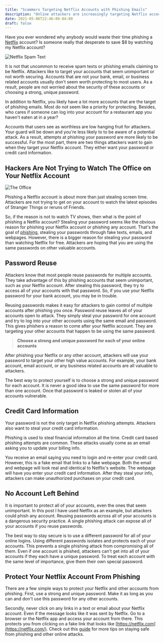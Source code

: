 ```yaml
---
title: "Scammers Targeting Netflix Accounts with Phishing Emails"
description: "Online attackers are increasingly targeting Netflix account owners with phishing emails and spam texts."
date: 2021-05-06T22:46:09-04:00
draft: false
---
```


Have you ever wondered why anybody would waste their time phishing a [Netflix](https://www.mirror.co.uk/tech/netflix-warning-phishing-scams-increased-22501522) account? Is someone really that desperate to save $8 by watching my Netflix account?

![Netflix Spam Text](/assets/images/netflixSpamText.jpeg#center "Netflix Spam Text")

It is not that uncommon to receive spam texts or phishing emails claiming to be Netflix. Attackers like to target your accounts that seem unimportant or not worth securing. Accounts that are not your bank, email, or business related accounts usually don't seem worth protecting to most users. As a result, people are not worried about the security of these accounts or choosing a strong, unique password.

In addition to Netflix, you likely have a lot more accounts that are the target of phishing emails. Most do not seem like a priority for protecting. Besides, who cares if someone can log into your account for a restaurant app you haven't eaten at in a year?

Accounts that users see as worthless are low hanging fruit for attackers. Your guard will be down and you're less likely to to be aware of a potential attack. As a result, attempts at phishing your password are more likely to be successful. For the most part, there are two things attackers want to gain when they target your Netflix account. They either want your password or credit card information.

## Hackers Are Not Trying to  Watch The Office on Your Netflix Account

![The Office](https://media.giphy.com/media/dXFKDUolyLLi8gq6Cl/giphy.gif#center "The Office TV Show")

Phishing a Netflix account is about more than just stealing screen time. Attackers are not trying to get on your account to watch the latest episodes of Stranger Things or reruns of Friends. 

So, if the reason is not to watch TV shows, then what is the point of phishing a Netflix account? Stealing your password seems like the obvious reason for phishing your Netflix account or phishing any account. That's the goal of [phishing](/blog/what-is-phishing/), stealing your passwords through fake texts, emails, and webpages. However, there is a bigger reason for stealing your password than watching Netflix for free. Attackers are hoping that you are using the same passwords on other valuable accounts.

## Password Reuse

Attackers know that most people reuse passwords for multiple accounts. They take advantage of this by phishing accounts that seem unimportant, such as your Netflix account. After stealing this password, they try to access all of your accounts with that password. So, if you use your Netflix password for your bank account, you may be in trouble.

Reusing passwords makes it easy for attackers to gain control of multiple accounts after phishing you once. Password reuse leaves all of your accounts open to attack. They simply steal your password for one account and try to log into your other accounts using the same email and password. This gives phishers a reason to come after your Netflix account. They are targeting your other accounts that happen to be using the same password.

> **Choose a strong and unique password for each of your online accounts** 

After phishing your Netflix or any other account, attackers will use your password to target your other high value accounts. For example, your bank account, email account, or any business related accounts are all valuable to attackers.

The best way to protect yourself is to choose a strong and unique password for each account. It is never a good idea to use the same password for more than one account. Once that password is leaked or stolen all of your accounts vulnerable.

## Credit Card Information

Your password is not the only target in Netflix phishing attempts. Attackers also want to steal your credit card information.

Phishing is used to steal financial information all the time. Credit card based phishing attempts are common. These attacks usually come as an email asking you to update your billing info. 

You receive an email saying you need to login and re-enter your credit card. However, this is a fake email that links to a fake webpage. Both the email and webpage will look real and identical to Netflix's website. The webpage will have you enter your credit card information. After they steal your info, attackers can make unauthorized purchases on your credit card.

## No Account Left Behind

It is important to protect all of your accounts, even the ones that seem unimportant. In this post I have used Netflix as an example, but attackers could phish any account. Reusing passwords across all of your accounts is a dangerous security practice. A single phishing attack can expose all of your accounts if you reuse passwords. 

The best way to stay secure is to use a different password for all of your online logins. Using different passwords isolates and protects each of your accounts. This prevents a single phishing attack from compromising all of them. Even if one account is phished, attackers can't get into all of your accounts if they each have a unique password. To treat each account with the same level of importance, give them their own special password.

## Protect Your Netflix Account From Phishing

There are a few simple ways to protect your Netflix and other accounts from phishing. First, use a strong and unique password. Make it as long as you can and don't use this password for any other accounts.

Secondly, never click on any links in a text or email about your Netflix account. Even if the message looks like it was sent by Netflix. Go to a browser or the Netflix app and access your account from there. This protects you from clicking on a fake link that looks like [https://netflix.com](https://netflix.com/). Check out this [guide](/blog/protect-yourself-against-phishing/) for more tips on staying safe from phishing and other online attacks.